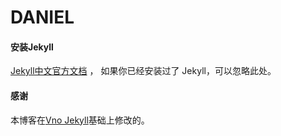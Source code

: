 # DANIEL





#### 安装Jekyll

[Jekyll中文官方文档](http://jekyll.bootcss.com/) ， 如果你已经安装过了 Jekyll，可以忽略此处。





#### 感谢   

本博客在[Vno Jekyll](https://github.com/onevcat/vno-jekyll)基础上修改的。  
